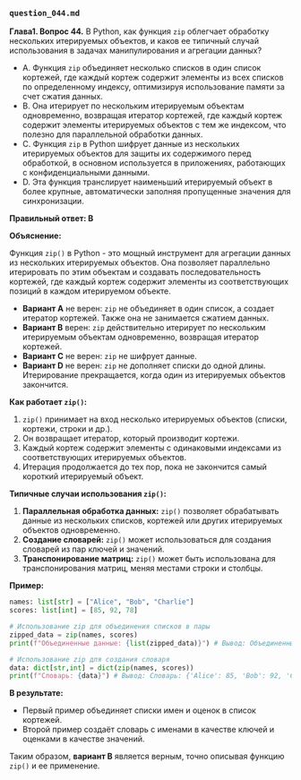 ### `question_044.md`

**Глава1. Вопрос 44.** В Python, как функция `zip` облегчает обработку нескольких итерируемых объектов, и каков ее типичный случай использования в задачах манипулирования и агрегации данных?

- A.  Функция `zip` объединяет несколько списков в один список кортежей, где каждый кортеж содержит элементы из всех списков по определенному индексу, оптимизируя использование памяти за счет сжатия данных.
- B.  Она итерирует по нескольким итерируемым объектам одновременно, возвращая итератор кортежей, где каждый кортеж содержит элементы итерируемых объектов с тем же индексом, что полезно для параллельной обработки данных.
- C.  Функция `zip` в Python шифрует данные из нескольких итерируемых объектов для защиты их содержимого перед обработкой, в основном используется в приложениях, работающих с конфиденциальными данными.
- D.  Эта функция транслирует наименьший итерируемый объект в более крупные, автоматически заполняя пропущенные значения для синхронизации.

**Правильный ответ: B**

**Объяснение:**

Функция `zip()` в Python - это мощный инструмент для агрегации данных из нескольких итерируемых объектов. Она позволяет параллельно итерировать по этим объектам и создавать последовательность кортежей, где каждый кортеж содержит элементы из соответствующих позиций в каждом итерируемом объекте.

*   **Вариант A** не верен: `zip` не объединяет в один список, а создает итератор кортежей. Также она не занимается сжатием данных.
*   **Вариант B** верен:  `zip` действительно итерирует по нескольким итерируемым объектам одновременно, возвращая итератор кортежей.
*   **Вариант C** не верен: `zip` не шифрует данные.
*   **Вариант D** не верен: `zip` не дополняет списки до одной длины. Итерирование прекращается, когда один из итерируемых объектов закончится.

**Как работает `zip()`:**

1.  `zip()` принимает на вход несколько итерируемых объектов (списки, кортежи, строки и др.).
2.  Он возвращает итератор, который производит кортежи.
3.  Каждый кортеж содержит элементы с одинаковыми индексами из соответствующих итерируемых объектов.
4.  Итерация продолжается до тех пор, пока не закончится самый короткий итерируемый объект.

**Типичные случаи использования `zip()`:**

1.  **Параллельная обработка данных:**  `zip()` позволяет обрабатывать данные из нескольких списков, кортежей или других итерируемых объектов одновременно.
2.  **Создание словарей:** `zip()` может использоваться для создания словарей из пар ключей и значений.
3.  **Транспонирование матриц:** `zip()` может быть использована для транспонирования матриц, меняя местами строки и столбцы.

**Пример:**

```python
names: list[str] = ["Alice", "Bob", "Charlie"]
scores: list[int] = [85, 92, 78]

# Использование zip для объединения списков в пары
zipped_data = zip(names, scores)
print(f"Объединенные данные: {list(zipped_data)}") # Вывод: Объединенные данные: [('Alice', 85), ('Bob', 92), ('Charlie', 78)]

# Использование zip для создания словаря
data: dict[str,int] = dict(zip(names, scores))
print(f"Словарь: {data}") # Вывод: Словарь: {'Alice': 85, 'Bob': 92, 'Charlie': 78}
```

**В результате:**
* Первый пример объединяет списки имен и оценок в список кортежей.
* Второй пример создаёт словарь с именами в качестве ключей и оценками в качестве значений.

Таким образом, **вариант B** является верным, точно описывая функцию `zip()` и ее применение.
